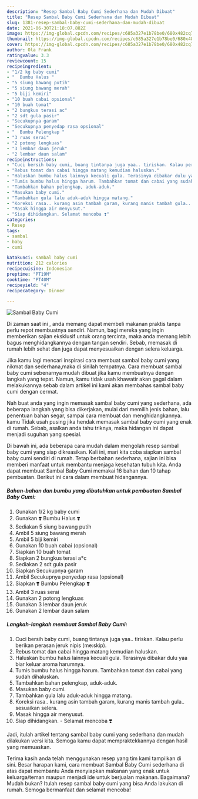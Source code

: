 ```yaml
---
description: "Resep Sambal Baby Cumi Sederhana dan Mudah Dibuat"
title: "Resep Sambal Baby Cumi Sederhana dan Mudah Dibuat"
slug: 1381-resep-sambal-baby-cumi-sederhana-dan-mudah-dibuat
date: 2021-06-30T21:18:07.882Z
image: https://img-global.cpcdn.com/recipes/c685a327e1b78be0/680x482cq70/sambal-baby-cumi-foto-resep-utama.jpg
thumbnail: https://img-global.cpcdn.com/recipes/c685a327e1b78be0/680x482cq70/sambal-baby-cumi-foto-resep-utama.jpg
cover: https://img-global.cpcdn.com/recipes/c685a327e1b78be0/680x482cq70/sambal-baby-cumi-foto-resep-utama.jpg
author: Ola Frank
ratingvalue: 3.3
reviewcount: 15
recipeingredient:
- "1/2 kg baby cumi"
- "  Bumbu Halus "
- "5 siung bawang putih"
- "5 siung bawang merah"
- "5 biji kemiri"
- "10 buah cabai opsional"
- "10 buah tomat"
- "2 bungkus terasi ac"
- "2 sdt gula pasir"
- "Secukupnya garam"
- "Secukupnya penyedap rasa opsional"
- "  Bumbu Pelengkap "
- "3 ruas serai"
- "2 potong lengkuas"
- "3 lembar daun jeruk"
- "2 lembar daun salam"
recipeinstructions:
- "Cuci bersih baby cumi, buang tintanya juga yaa.. tiriskan. Kalau perlu berikan perasan jeruk nipis (me:skip)."
- "Rebus tomat dan cabai hingga matang kemudian haluskan."
- "Haluskan bumbu halus lainnya kecuali gula. Terasinya dibakar dulu yaa biar keluar aroma harumnya."
- "Tumis bumbu halus hingga harum. Tambahkan tomat dan cabai yang sudah dihaluskan."
- "Tambahkan bahan pelengkap, aduk-aduk."
- "Masukan baby cumi."
- "Tambahkan gula lalu aduk-aduk hingga matang."
- "Koreksi rasa.. kurang asin tambah garam, kurang manis tambah gula.. sesuaikan selera."
- "Masak hingga air menyusut."
- "Siap dihidangkan. Selamat mencoba ❣️"
categories:
- Resep
tags:
- sambal
- baby
- cumi

katakunci: sambal baby cumi 
nutrition: 212 calories
recipecuisine: Indonesian
preptime: "PT19M"
cooktime: "PT40M"
recipeyield: "4"
recipecategory: Dinner

---
```



![Sambal Baby Cumi](https://img-global.cpcdn.com/recipes/c685a327e1b78be0/680x482cq70/sambal-baby-cumi-foto-resep-utama.jpg)

Di zaman  saat ini , anda memang dapat membeli makanan praktis tanpa perlu repot membuatnya sendiri. Namun, bagi mereka yang ingin memberikan sajian eksklusif untuk orang tercinta, maka anda memang lebih bagus menghidangkannya dengan tangan sendiri. Sebab, memasak di rumah lebih sehat dan juga dapat menyesuaikan dengan selera keluarga.

Jika kamu lagi mencari inspirasi cara membuat sambal baby cumi yang nikmat dan sederhana,maka di sinilah tempatnya. Cara membuat sambal baby cumi  sebenarnya mudah dibuat jika kamu membuatnya dengan langkah yang tepat. Namun, kamu tidak usah khawatir akan gagal dalam melakukannya 
sebab dalam artikel ini kami akan membahas sambal baby cumi dengan cermat.  



Nah buat anda yang ingin memasak sambal baby cumi yang sederhana, ada beberapa langkah yang bisa dikerjakan, mulai dari memilih jenis bahan, lalu penentuan bahan segar, sampai cara membuat dan menghidangkannya. kamu Tidak usah pusing jika hendak memasak sambal baby cumi yang enak di rumah. Sebab, asalkan anda  tahu triknya, maka hidangan ini dapat menjadi suguhan yang spesial.

Di bawah ini, ada beberapa cara mudah dalam mengolah resep sambal baby cumi yang siap dikreasikan. Kali ini, mari kita coba siapkan sambal baby cumi sendiri di rumah. Tetap berbahan sederhana, sajian ini bisa memberi manfaat untuk membantu menjaga kesehatan tubuh kita. Anda dapat membuat Sambal Baby Cumi memakai 16 bahan dan 10 tahap pembuatan. Berikut ini cara dalam membuat hidangannya.

<!--inarticleads1-->

##### Bahan-bahan dan bumbu yang dibutuhkan untuk pembuatan Sambal Baby Cumi:

1. Gunakan 1/2 kg baby cumi
1. Gunakan  ❣️ Bumbu Halus ❣️
1. Sediakan 5 siung bawang putih
1. Ambil 5 siung bawang merah
1. Ambil 5 biji kemiri
1. Gunakan 10 buah cabai (opsional)
1. Siapkan 10 buah tomat
1. Siapkan 2 bungkus terasi a*c
1. Sediakan 2 sdt gula pasir
1. Siapkan Secukupnya garam
1. Ambil Secukupnya penyedap rasa (opsional)
1. Siapkan  ❣️ Bumbu Pelengkap ❣️
1. Ambil 3 ruas serai
1. Gunakan 2 potong lengkuas
1. Gunakan 3 lembar daun jeruk
1. Gunakan 2 lembar daun salam




<!--inarticleads2-->

##### Langkah-langkah membuat Sambal Baby Cumi:

1. Cuci bersih baby cumi, buang tintanya juga yaa.. tiriskan. Kalau perlu berikan perasan jeruk nipis (me:skip).
1. Rebus tomat dan cabai hingga matang kemudian haluskan.
1. Haluskan bumbu halus lainnya kecuali gula. Terasinya dibakar dulu yaa biar keluar aroma harumnya.
1. Tumis bumbu halus hingga harum. Tambahkan tomat dan cabai yang sudah dihaluskan.
1. Tambahkan bahan pelengkap, aduk-aduk.
1. Masukan baby cumi.
1. Tambahkan gula lalu aduk-aduk hingga matang.
1. Koreksi rasa.. kurang asin tambah garam, kurang manis tambah gula.. sesuaikan selera.
1. Masak hingga air menyusut.
1. Siap dihidangkan. - Selamat mencoba ❣️




Jadi, itulah artikel tentang  sambal baby cumi  yang sederhana dan mudah dilakukan versi kita. Semoga kamu dapat mempraktekkannya dengan hasil yang memuaskan. 

Terima kasih anda telah menggunakan resep yang tim kami tampilkan di sini. Besar harapan kami, cara membuat  Sambal Baby Cumi sederhana di atas dapat membantu Anda menyiapkan makanan yang enak untuk keluarga/teman maupun menjadi ide untuk berjualan makanan. Bagaimana? Mudah bukan? Itulah resep sambal baby cumi yang bisa Anda lakukan di rumah. Semoga bermanfaat dan selamat mencoba!

